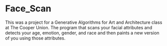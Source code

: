 # Face_Scan
This was a project for a Generative Algorithms for Art and Architecture class at The Cooper Union. 
The program that scans your facial attributes and detects your age, emotion, gender, and race and then paints a new version of you using those attributes.
